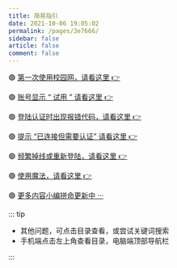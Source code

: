```yaml
---
title: 简易指引
date: 2021-10-06 19:05:02
permalink: /pages/3e7666/
sidebar: false
article: false
comment: false
---
```


  🟢 [第一次使用校园网，请看这里 👉](/pages/52d5c3/)

  🟢 [账号显示 “ 试用 ” 请看这里 👉](pages/a20ce8/#显示试用账号)

  🟢 [登陆认证时出现报错代码，请看这里 👉](/pages/f14bdb/)

  🟢 [提示 “已连接但需要认证” 请看这里 👉](/22640f/#提示-已连接但需要认证)

  🟢 [频繁掉线或重新登陆，请看这里 👉](/22640f/#手机经常掉线或者频繁重新认证的问题)

  🟢 [使用魔法，请看这里 👉](/pages/c791f0/)

  🟢 [更多内容小编拼命更新中  ···]()


::: tip 

- 其他问题，可点击目录查看，或尝试关键词搜索
- 手机端点击左上角查看目录，电脑端顶部导航栏

:::
